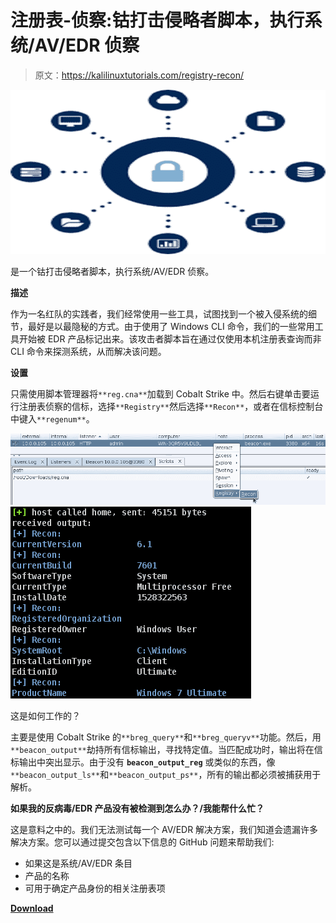 # 注册表-侦察:钴打击侵略者脚本，执行系统/AV/EDR 侦察

> 原文：<https://kalilinuxtutorials.com/registry-recon/>

[![](img/3788d645aba953f3f4b699d2d0457d24.png)](https://blogger.googleusercontent.com/img/a/AVvXsEikdPyxDsIWPdxKozizP6FROmr-i861qa6EI0d8ksCYT8l04Y3DHOZA92GhTnSpBIEBkOgTt3-PhTOOygTBeu-Y4nHFa2tB78MZGmW4oaqpUXT__qsvph9hxQmCUOGdf2tH3dzcXWyeGX7_zlXNZWyNKKtH_Zmm4mUDosR3kFyDOy-QpHzHCydwwYus=s728)

是一个钴打击侵略者脚本，执行系统/AV/EDR 侦察。

**描述**

作为一名红队的实践者，我们经常使用一些工具，试图找到一个被入侵系统的细节，最好是以最隐秘的方式。由于使用了 Windows CLI 命令，我们的一些常用工具开始被 EDR 产品标记出来。该攻击者脚本旨在通过仅使用本机注册表查询而非 CLI 命令来探测系统，从而解决该问题。

**设置**

只需使用脚本管理器将`**reg.cna**`加载到 Cobalt Strike 中。然后右键单击要运行注册表侦察的信标，选择`**Registry**`然后选择`**Recon**`，或者在信标控制台中键入`**regenum**`。

![](img/6411b333880a61f8a2434f39c7c0138b.png)![](img/eb5b712b30d2fb0a3a61a5fe6e6a3131.png)

这是如何工作的？

主要是使用 Cobalt Strike 的`**breg_query**`和`**breg_queryv**`功能。然后，用`**beacon_output**`劫持所有信标输出，寻找特定值。当匹配成功时，输出将在信标输出中突出显示。由于没有 **`beacon_output_reg`** 或类似的东西，像`**beacon_output_ls**`和`**beacon_output_ps**`，所有的输出都必须被捕获用于解析。

**如果我的反病毒/EDR 产品没有被检测到怎么办？/我能帮什么忙？**

这是意料之中的。我们无法测试每一个 AV/EDR 解决方案，我们知道会遗漏许多解决方案。您可以通过提交包含以下信息的 GitHub 问题来帮助我们:

*   如果这是系统/AV/EDR 条目
*   产品的名称
*   可用于确定产品身份的相关注册表项

[**Download**](https://github.com/optiv/Registry-Recon)